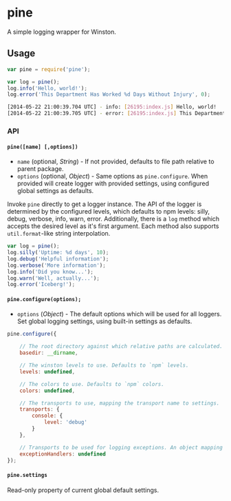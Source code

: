 # pine

A simple logging wrapper for Winston.


## Usage
```javascript
var pine = require('pine');

var log = pine();
log.info('Hello, world!');
log.error('This Department Has Worked %d Days Without Injury', 0);
```

```bash
[2014-05-22 21:00:39.704 UTC] - info: [26195:index.js] Hello, world!
[2014-05-22 21:00:39.705 UTC] - error: [26195:index.js] This Department Has Worked 0 Days Without Injury
```


### API
#### `pine([name] [,options])`
- `name` (optional, *String*) - If not provided, defaults to file path relative to parent package.
- `options` (optional, *Object*) - Same options as `pine.configure`. When provided will create logger with provided
settings, using configured global settings as defaults.

Invoke `pine` directly to get a logger instance. The API of the logger is determined by the configured levels, which defaults
to npm levels: silly, debug, verbose, info, warn, error. Additionally, there is a `log` method which accepts the desired
level as it's first argument. Each method also supports `util.format`-like string interpolation.

```javascript
var log = pine();
log.silly('Uptime: %d days', 10);
log.debug('Helpful information');
log.verbose('More information');
log.info('Did you know...');
log.warn('Well, actually...');
log.error('Iceberg!');
```


#### `pine.configure(options);`
- `options` (*Object*) - The default options which will be used for all loggers.
Set global logging settings, using built-in settings as defaults.

```javascript
pine.configure({

    // The root directory against which relative paths are calculated. Defaults to root of calling module.
    basedir: __dirname,

    // The winston levels to use. Defaults to `npm` levels.
    levels: undefined,

    // The colors to use. Defaults to `npm` colors.
    colors: undefined,

    // The transports to use, mapping the transport name to settings.
    transports: {
        console: {
            level: 'debug'
        }
    },

    // Transports to be used for logging exceptions. An object mapping the transport name to settings.
    exceptionHandlers: undefined
});
```


#### `pine.settings`
Read-only property of current global default settings.